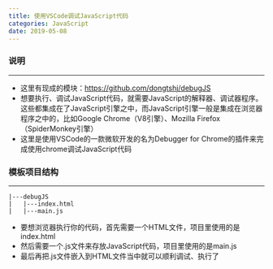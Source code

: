 ```yaml
---
title: 使用VSCode调试JavaScript代码
categories: JavaScript
date: 2019-05-08
---
```


### 说明
---

* 这里有现成的模块：https://github.com/dongtshj/debugJS
* 想要执行、调试JavaScript代码，就需要JavaScript的解释器、调试器程序。这些都集成在了JavaScript引擎之中，而JavaScript引擎一般是集成在浏览器程序之中的，比如Google Chrome（V8引擎）、Mozilla Firefox（SpiderMonkey引擎）
* 这里是使用VSCode的一款微软开发的名为Debugger for Chrome的插件来完成使用chrome调试JavaScript代码

### 模板项目结构
---

```
|---debugJS
|   |---index.html
|   |---main.js
```

* 要想浏览器执行你的代码，首先需要一个HTML文件，项目里使用的是index.html
* 然后需要一个.js文件来存放JavaScript代码，项目里使用的是main.js
* 最后再把.js文件嵌入到HTML文件当中就可以顺利调试、执行了


